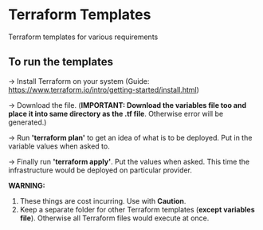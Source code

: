 # Terraform Templates
Terraform templates for various requirements

To run the templates
--------------------------
  -> Install Terraform on your system (Guide: https://www.terraform.io/intro/getting-started/install.html)

  -> Download the file. (**IMPORTANT: Download the variables file too and place it into same directory as the .tf file**. Otherwise error will be generated.)

  -> Run **'terraform plan'** to get an idea of what is to be deployed. Put in the variable values when asked to.

  -> Finally run **'terraform apply'**. Put the values when asked. This time the infrastructure would be deployed on particular provider.


**WARNING:**
  1. These things are cost incurring. Use with **Caution**.
  2. Keep a separate folder for other Terraform templates (**except variables file**). Otherwise all Terraform files would execute at once.
